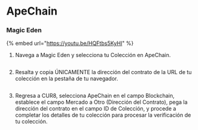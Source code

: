 # ApeChain

### Magic Eden

{% embed url="https://youtu.be/HQFtbs5KyHI" %}

1. Navega a Magic Eden y selecciona tu Colección en ApeChain.

<figure><img src="../../.gitbook/assets/Screenshot 2025-01-31 at 12.03.23.png" alt=""><figcaption></figcaption></figure>

2. Resalta y copia ÚNICAMENTE la dirección del contrato de la URL de tu colección en la pestaña de tu navegador.

<figure><img src="../../.gitbook/assets/Screenshot 2025-01-31 at 12.05.50.png" alt=""><figcaption></figcaption></figure>

3. Regresa a CUR8, selecciona ApeChain en el campo Blockchain, establece el campo Mercado a Otro (Dirección del Contrato), pega la dirección del contrato en el campo ID de Colección, y procede a completar los detalles de tu colección para procesar la verificación de tu colección.

<figure><img src="../../.gitbook/assets/Screenshot 2025-01-31 at 12.42.23.png" alt=""><figcaption></figcaption></figure>